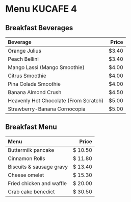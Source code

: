# Menu KUCAFE 4
## Breakfast Beverages
|  Beverage   | Price   |
|:------------|--------:|
| Orange Julius |   $3.40|
| Peach Bellini |   $3.40|
| Mango Lassi (Mango Smoothie) |   $4.00|
| Citrus Smoothie |   $4.00|
| Pina Colada Smoothie |   $4.00|
| Banana Almond Crush |   $4.50|
| Heavenly Hot Chocolate (From Scratch) |  $5.00|
| Strawberry-Banana Cornocopia |   $5.00|


## Breakfast Menu
|  Menu   | Price   |
|:------------|--------:|
| Buttermilk pancake| $ 10.50|
| Cinnamon Rolls| $ 11.80|
| Biscuits & sausage gravy| $ 13.40 |
| Cheese omelet| $ 15.30 |
|  Fried chicken and waffle| $ 20.00 |
| Crab cake benedict| $ 30.50 |
